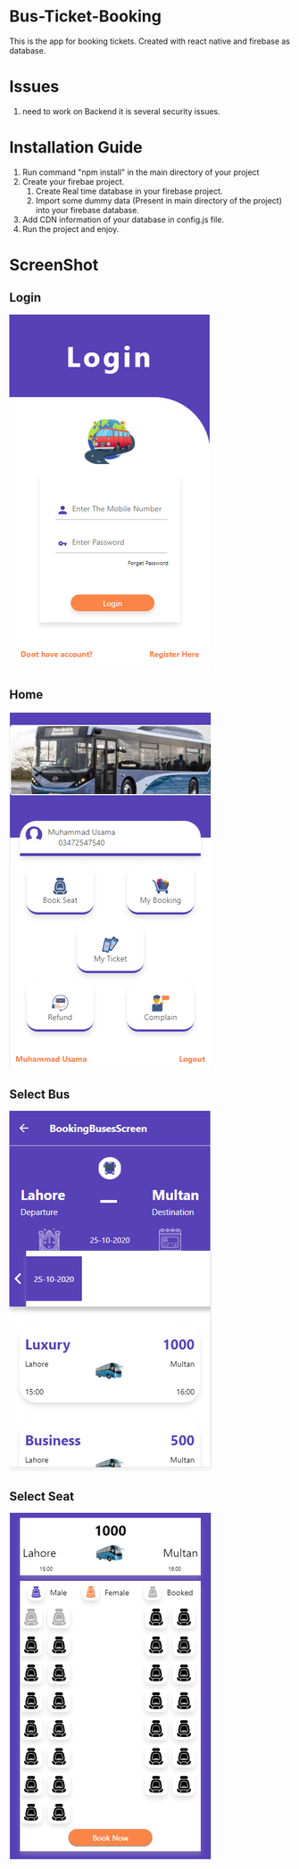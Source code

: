 # Bus-Ticket-Booking
This is the app for booking tickets. Created with react native and firebase as database.

# Issues
1. need to work on Backend it is several security issues.

# Installation Guide
1. Run command "npm install" in the main directory of your project
2. Create your firebae project.
   1. Create Real time database in your firebase project.
   2. Import some dummy data (Present in main directory of the project) into your firebase database.
3. Add CDN information of your database in config.js file.
4. Run the project and enjoy.

# ScreenShot

## Login <br>
![Login](https://github.com/MentorUsama/Bus-Ticket-Booking/blob/master/ScreenShot/login.PNG)

## Home <br>
![Home](https://github.com/MentorUsama/Bus-Ticket-Booking/blob/master/ScreenShot/home.PNG)

## Select Bus <br>
![Select Bus](https://github.com/MentorUsama/Bus-Ticket-Booking/blob/master/ScreenShot/select%20bus.PNG)

## Select Seat <br>
![Select Seat](https://github.com/MentorUsama/Bus-Ticket-Booking/blob/master/ScreenShot/book%20seat.PNG)


